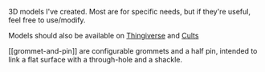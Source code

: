 3D models I've created. Most are for specific needs, but if they're useful, feel free to use/modify.

Models should also be available on [Thingiverse](https://www.thingiverse.com/el_spectre/designs) and [Cults](https://cults3d.com/en/users/elspectre/3d-models)

[[grommet-and-pin]] are configurable grommets and a half pin, intended to link a flat surface with a through-hole and a shackle.
